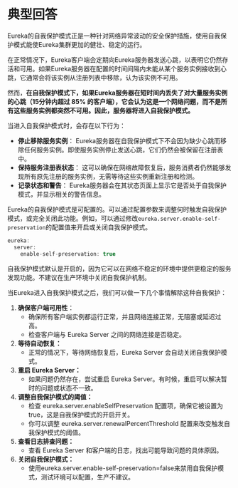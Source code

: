 # 典型回答

Eureka的自我保护模式正是一种针对网络异常波动的安全保护措施，使用自我保护模式能使Eureka集群更加的健壮、稳定的运行。

在正常情况下，Eureka客户端会定期向Eureka服务器发送心跳，以表明它仍然存活和可用。如果Eureka服务器在配置的时间间隔内未能从某个服务实例接收到心跳，它通常会将该实例从注册列表中移除，认为该实例不可用。

然而，**在自我保护模式下，如果Eureka服务器在短时间内丢失了对大量服务实例的心跳（15分钟内超过 85% 的客户端），它会认为这是一个网络问题，而不是所有这些服务实例都突然不可用。因此，服务器将进入自我保护模式。**

当进入自我保护模式时，会存在以下行为：

- **停止移除服务实例**： Eureka服务器在自我保护模式下不会因为缺少心跳而移除任何服务实例。即使服务实例停止发送心跳，它们仍然会被保留在注册表中。
- **保持服务注册表状态**： 这可以确保在网络故障恢复后，服务消费者仍然能够发现所有原先注册的服务实例，无需等待这些实例重新注册和检测。
- **记录状态和警告**： Eureka服务器会在其状态页面上显示它是否处于自我保护模式，并显示相关的警告信息。

Eureka的自我保护模式是可配置的。可以通过配置参数来调整何时触发自我保护模式，或完全关闭此功能。例如，可以通过修改`eureka.server.enable-self-preservation`的配置值来开启或关闭自我保护模式。

```java
eureka:
  server:
    enable-self-preservation: true
```

自我保护模式默认是开启的，因为它可以在网络不稳定的环境中提供更稳定的服务发现功能。不建议在生产环境中关闭自我保护机制。

当Eureka进入自我保护模式之后，我们可以做一下几个事情解除这种自我保护：

1. **确保客户端可用性**：
   - 确保所有客户端实例都运行正常，并且网络连接正常，无阻塞或延迟过高。
   - 检查客户端与 Eureka Server 之间的网络连接是否稳定。
2. **等待自动恢复：**
   - 正常的情况下，等待网络恢复后，Eureka Server 会自动关闭自我保护模式。
3. **重启 Eureka Server：**
   - 如果问题仍然存在，尝试重启 Eureka Server。有时候，重启可以解决暂时的问题或状态不一致。
4. **调整自我保护模式的阈值：**
   - 检查 eureka.server.enableSelfPreservation 配置项，确保它被设置为 true，这是自我保护模式的开启开关。
   - 你可以调整 eureka.server.renewalPercentThreshold 配置来改变触发自我保护模式的阈值。
5. **查看日志排查问题：**
   - 查看 Eureka Server 和客户端的日志，找出可能导致问题的具体原因。
6. **关闭自我保护模式：**
   - 使用eureka.server.enable-self-preservation=false来禁用自我保护模式，测试环境可以配置，生产不建议。


